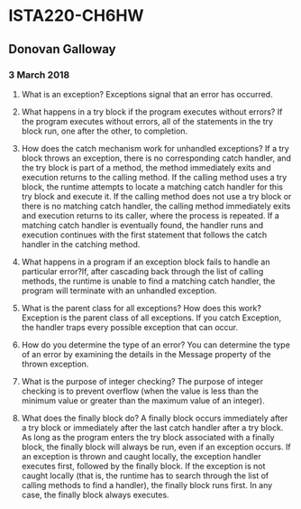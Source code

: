 # ISTA220-CH6HW
## Donovan Galloway
### 3 March 2018

1. What is an exception? Exceptions signal that an error has occurred.

3. What happens in a try block if the program executes without errors? If the program executes without errors, all of the statements in the try block run, one after the other, to completion.
4. How does the catch mechanism work for unhandled exceptions? If a try block throws an exception, there is no corresponding catch handler, and the try block is part of a method, the method immediately exits and execution returns to the calling method. If the calling method uses a try block, the runtime attempts to locate a matching catch handler for this try block and execute it. If the calling method does not use a try block or there is no matching catch handler, the calling method immediately exits and execution returns to its caller, where the process is repeated. If a matching catch handler is eventually found, the handler runs and execution continues with the first statement that follows the catch handler in the catching method.
5. What happens in a program if an exception block fails to handle an particular error?If, after cascading back through the list of calling methods, the runtime is unable to find a matching catch handler, the program will terminate with an unhandled exception.
6. What is the parent class for all exceptions? How does this work?Exception is the parent class of all exceptions. If you catch Exception, the handler traps every possible exception that can occur.
7. How do you determine the type of an error? You can determine the type of an error by examining the details in the Message property of the thrown exception.
8. What is the purpose of integer checking? The purpose of integer checking is to prevent overflow (when the value is less than the minimum value or greater than the maximum value of an integer).
9. What does the finally block do? A finally block occurs immediately after a try block or immediately after the last catch handler after a try block. As long as the program enters the try block associated with a finally block, the finally block will always be run, even if an exception occurs. If an exception is thrown and caught locally, the exception handler executes first, followed by the finally block. If the exception is not caught locally (that is, the runtime has to search through the list of calling methods to find a handler), the finally block runs first. In any case, the finally block always executes.
